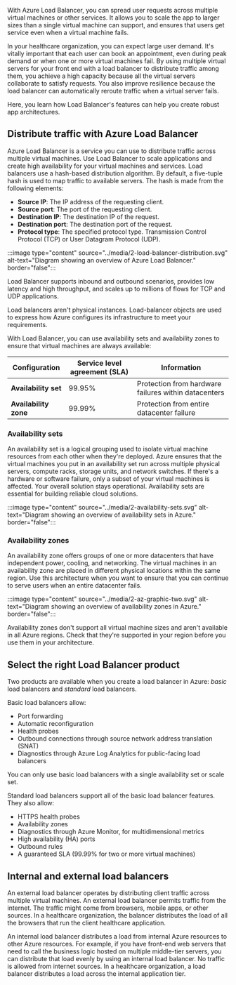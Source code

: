 With Azure Load Balancer, you can spread user requests across multiple virtual machines or other services. It allows you to scale the app to larger sizes than a single virtual machine can support, and ensures that users get service even when a virtual machine fails.

In your healthcare organization, you can expect large user demand. It's vitally important that each user can book an appointment, even during peak demand or when one or more virtual machines fail. By using multiple virtual servers for your front end with a load balancer to distribute traffic among them, you achieve a high capacity because all the virtual servers collaborate to satisfy requests. You also improve resilience because the load balancer can automatically reroute traffic when a virtual server fails.

Here, you learn how Load Balancer's features can help you create robust app architectures.

## Distribute traffic with Azure Load Balancer

Azure Load Balancer is a service you can use to distribute traffic across multiple virtual machines. Use Load Balancer to scale applications and create high availability for your virtual machines and services. Load balancers use a hash-based distribution algorithm. By default, a five-tuple hash is used to map traffic to available servers. The hash is made from the following elements:

- **Source IP**: The IP address of the requesting client.
- **Source port**: The port of the requesting client.
- **Destination IP**: The destination IP of the request.
- **Destination port**: The destination port of the request.
- **Protocol type**: The specified protocol type. Transmission Control Protocol (TCP) or User Datagram Protocol (UDP).

:::image type="content" source="../media/2-load-balancer-distribution.svg" alt-text="Diagram showing an overview of Azure Load Balancer." border="false":::

Load Balancer supports inbound and outbound scenarios, provides low latency and high throughput, and scales up to millions of flows for TCP and UDP applications.

Load balancers aren't physical instances. Load-balancer objects are used to express how Azure configures its infrastructure to meet your requirements.

With Load Balancer, you can use availability sets and availability zones to ensure that virtual machines are always available:

| Configuration | Service level agreement (SLA) | Information |
| ------------- | --- | ----------- |
| **Availability set** |  99.95% | Protection from hardware failures within datacenters |
| **Availability zone** |  99.99% | Protection from entire datacenter failure |

### Availability sets

An availability set is a logical grouping used to isolate virtual machine resources from each other when they're deployed. Azure ensures that the virtual machines you put in an availability set run across multiple physical servers, compute racks, storage units, and network switches. If there's a hardware or software failure, only a subset of your virtual machines is affected. Your overall solution stays operational. Availability sets are essential for building reliable cloud solutions.

:::image type="content" source="../media/2-availability-sets.svg" alt-text="Diagram showing an overview of availability sets in Azure." border="false":::

### Availability zones

An availability zone offers groups of one or more datacenters that have independent power, cooling, and networking. The virtual machines in an availability zone are placed in different physical locations within the same region. Use this architecture when you want to ensure that you can continue to serve users when an entire datacenter fails.

:::image type="content" source="../media/2-az-graphic-two.svg" alt-text="Diagram showing an overview of availability zones in Azure." border="false":::

Availability zones don't support all virtual machine sizes and aren't available in all Azure regions. Check that they're supported in your region before you use them in your architecture.

## Select the right Load Balancer product

Two products are available when you create a load balancer in Azure: *basic* load balancers and *standard* load balancers.

Basic load balancers allow:

- Port forwarding
- Automatic reconfiguration
- Health probes
- Outbound connections through source network address translation (SNAT)
- Diagnostics through Azure Log Analytics for public-facing load balancers

You can only use basic load balancers with a single availability set or scale set.

Standard load balancers support all of the basic load balancer features. They also allow:

- HTTPS health probes
- Availability zones
- Diagnostics through Azure Monitor, for multidimensional metrics
- High availability (HA) ports
- Outbound rules
- A guaranteed SLA (99.99% for two or more virtual machines)

## Internal and external load balancers

An external load balancer operates by distributing client traffic across multiple virtual machines. An external load balancer permits traffic from the internet. The traffic might come from browsers, mobile apps, or other sources. In a healthcare organization, the balancer distributes the load of all the browsers that run the client healthcare application.

An internal load balancer distributes a load from internal Azure resources to other Azure resources. For example, if you have front-end web servers that need to call the business logic hosted on multiple middle-tier servers, you can distribute that load evenly by using an internal load balancer. No traffic is allowed from internet sources. In a healthcare organization, a load balancer distributes a load across the internal application tier.
